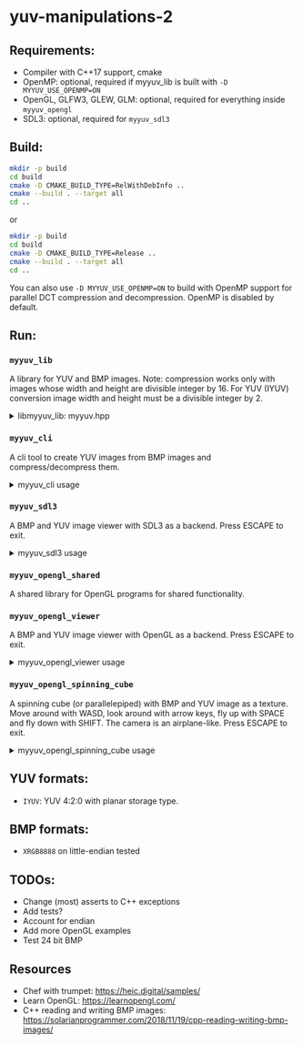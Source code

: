 # yuv-manipulations-2

## Requirements:
- Compiler with C++17 support, cmake
- OpenMP: optional, required if myyuv_lib is built with `-D MYYUV_USE_OPENMP=ON`
- OpenGL, GLFW3, GLEW, GLM: optional, required for everything inside `myyuv_opengl`
- SDL3: optional, required for `myyuv_sdl3`

## Build:
```bash
mkdir -p build
cd build
cmake -D CMAKE_BUILD_TYPE=RelWithDebInfo ..
cmake --build . --target all
cd ..
```
or
```bash
mkdir -p build
cd build
cmake -D CMAKE_BUILD_TYPE=Release ..
cmake --build . --target all
cd ..
```
You can also use `-D MYYUV_USE_OPENMP=ON` to build with OpenMP support for parallel DCT compression and decompression. OpenMP is disabled by default.

## Run:
### `myyuv_lib`
A library for YUV and BMP images. Note: compression works only with images whose width and height are divisible integer by 16. For YUV (IYUV) conversion image width and height must be a divisible integer by 2.
<details><summary>libmyyuv_lib: myyuv.hpp</summary>

```cpp
// BMP
struct BMPHeader;
struct BMPColorHeader;
class BMP;

// YUV
struct YUVHeader;
class YUV;
```

</details>

### `myyuv_cli`
A cli tool to create YUV images from BMP images and compress/decompress them.
<details><summary>myyuv_cli usage</summary>

```
Usage:
`myyuv_cli /path/to/image -info` - prints info about BMP or YUV image `/path/to/image`
`myyuv_cli /path/to/image.bmp -to_yuv format -o /path/to/new_image.myyuv` - creates YUV image from BMP image `/path/to/image.bmp` with `format` format and saves at `/path/to/new_image.myyuv`
`myyuv_cli /path/to/image.myyuv -compress compression [params...] -o /path/to/new_image.myyuv` - compresses YUV image `/path/to/image.myyuv` with `compression` using `params...` and saves at `/path/to/new_image.myyuv`
`myyuv_cli /path/to/image.myyuv -decompress -o /path/to/new_image.myyuv` - decompresses YUV image `/path/to/image.myyuv` and saves at `/path/to/new_image.myyuv`

YUV formats:
IYUV

Compression formats for YUV:
DCT
```
For example:
```
myyuv_cli /path/to/image.bmp -to_yuv IYUV -o /path/to/new_image.myyuv
myyuv_cli /path/to/image.myyuv -compress DCT 50 -o /path/to/new_image.myyuv
```

</details>

### `myyuv_sdl3`
A BMP and YUV image viewer with SDL3 as a backend. Press ESCAPE to exit.
<details><summary>myyuv_sdl3 usage</summary>

```
Usage:
myyuv_sdl3 /path/to/image.myyuv
```

</details>

### `myyuv_opengl_shared`
A shared library for OpenGL programs for shared functionality.

### `myyuv_opengl_viewer`
A BMP and YUV image viewer with OpenGL as a backend. Press ESCAPE to exit.

<details><summary>myyuv_opengl_viewer usage</summary>

```
Usage:
myyuv_opengl_viewer /path/to/image.myyuv
```

</details>

### `myyuv_opengl_spinning_cube`
A spinning cube (or parallelepiped) with BMP and YUV image as a texture. Move around with WASD, look around with arrow keys, fly up with SPACE and fly down with SHIFT. The camera is an airplane-like. Press ESCAPE to exit.
<details><summary>myyuv_opengl_spinning_cube usage</summary>

```
Usage:
myyuv_opengl_spinning_cube /path/to/image.myyuv [params]
Params:
`-shapes n` - creates `n` shapes, where `n` is a number between 1 and 1000
`-force_cube` - forces shape with texture into a cube even if the image width and height are not equal
`-flip_width_height` - flips width and height of a texture. This will affect only the shape. Does nothing if the shape is cube
```
For example:
```
myyuv_opengl_spinning_cube /path/to/image.myyuv -force_cube -shapes 10
```

</details>

## YUV formats:
- `IYUV`: YUV 4:2:0 with planar storage type.

## BMP formats:
- `XRGB8888` on little-endian tested

## TODOs:
- Change (most) asserts to C++ exceptions
- Add tests?
- Account for endian
- Add more OpenGL examples
- Test 24 bit BMP

## Resources
- Chef with trumpet: https://heic.digital/samples/
- Learn OpenGL: https://learnopengl.com/
- C++ reading and writing BMP images: https://solarianprogrammer.com/2018/11/19/cpp-reading-writing-bmp-images/
